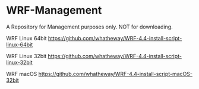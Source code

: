 # WRF-Management
A Repository for Management purposes only. NOT for downloading.


WRF Linux 64bit
https://github.com/whatheway/WRF-4.4-install-script-linux-64bit

WRF Linux 32bit
https://github.com/whatheway/WRF-4.4-install-script-linux-32bit

WRF macOS
https://github.com/whatheway/WRF-4.4-install-script-macOS-32bit
